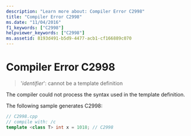 ```yaml
---
description: "Learn more about: Compiler Error C2998"
title: "Compiler Error C2998"
ms.date: "11/04/2016"
f1_keywords: ["C2998"]
helpviewer_keywords: ["C2998"]
ms.assetid: 8193d491-b5d9-4477-acb1-cf166889c070
---
```

# Compiler Error C2998

> '*identifier*': cannot be a template definition

The compiler could not process the syntax used in the template definition.

The following sample generates C2998:

```cpp
// C2998.cpp
// compile with: /c
template <class T> int x = 1018; // C2998
```
